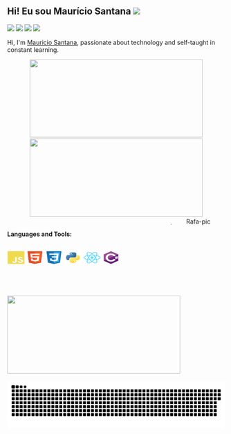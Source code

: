 ## Hi! Eu sou Maurício Santana <img src="https://media.giphy.com/media/hvRJCLFzcasrR4ia7z/giphy.gif" width="25px">
  <a href="https://instagram.com/_mauricio.santana" target="_blank"><img src="https://img.shields.io/badge/-Instagram-%23E4405F?style=for-the-badge&logo=instagram&logoColor=white" target="_blank"></a>
  <a href="https://www.linkedin.com/in/mauriciosantana408/" target="_blank"><img src="https://img.shields.io/badge/-LinkedIn-%230077B5?style=for-the-badge&logo=linkedin&logoColor=white" target="_blank"></a> 
  <a href="https://wa.me/5511942321170" target="_blank"><img src="https://img.shields.io/badge/WhatsApp-25D366?style=for-the-badge&logo=whatsapp&logoColor=white" target="_blank"></a>
  <a href = "mailto:mauriciosantana408@gmail.com"><img src="https://img.shields.io/badge/Gmail-D14836?style=for-the-badge&logo=gmail&logoColor=white" target="_blank"></a>

Hi, I'm [Mauricio Santana](https://instagram.com/_mauricio.santana), passionate about technology and self-taught in constant learning.

<div align="center">
  <a href="https://github.com/Mauricio408">
  <img height="180em" src="https://github-readme-stats.vercel.app/api?username=Mauricio408&show_icons=true&theme=dark&include_all_commits=true&count_private=true"width = 400/>
  <img height="180em" src = "https://github-readme-streak-stats.herokuapp.com?user=Mauricio408&theme=dark&hide_border=true" width = 400>
  
  
  </a>
  <img align="right" alt="Rafa-pic" height="180em" style="border-radius:50px;" src="https://user-images.githubusercontent.com/80067538/135533284-6466bc89-896b-43c0-b9b8-6a5293a8517f.png" width = "140em">
  
  ##
  </div>
  
**Languages and Tools:**

<div style="display: inline_block"><br>
  <img align="center" alt="mau-Js" height="30" width="40" src="https://raw.githubusercontent.com/devicons/devicon/master/icons/javascript/javascript-plain.svg">
  <img align="center" alt="mau-HTML" height="30" width="40" src="https://raw.githubusercontent.com/devicons/devicon/master/icons/html5/html5-original.svg">
  <img align="center" alt="mau-CSS" height="30" width="40" src="https://raw.githubusercontent.com/devicons/devicon/master/icons/css3/css3-original.svg">
  <img align="center" alt="mau-Python" height="30" width="40" src="https://raw.githubusercontent.com/devicons/devicon/master/icons/python/python-original.svg">
  <img align="center" alt="mau-React" height="30" width="40" src="https://raw.githubusercontent.com/devicons/devicon/master/icons/react/react-original.svg">
  <img align="center" alt="mau-Csharp" height="30" width="40" src="https://raw.githubusercontent.com/devicons/devicon/master/icons/csharp/csharp-original.svg">
  </div>
  
<div>
  <img height="180em" src="https://github-readme-stats.vercel.app/api/top-langs/?username=Mauricio408&layout=compact&langs_count=7&theme=dark"width = 400/>
  </div>
  
![Snake animation](https://github.com/Mauricio408/Mauricio408/blob/output/github-contribution-grid-snake.svg)
